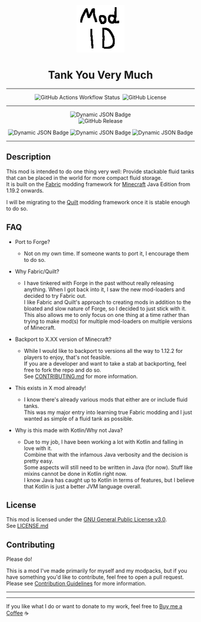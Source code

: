 <div align="center">

<style type="text/css">
.flex {
    display: flex;
    justify-content: center;
}
.row {
    flex-flow: row;
    flex-direction: row;
}
.space {
    width: 0.5em;
}
.mb-1 {
    margin-bottom: 1em;
}
</style>

<!-- Logo -->
<div class="logo">
    <img src="src/main/resources/assets/tankyouverymuch/icon.png" width="128">
</div>
<span class="title">
    <H1>Tank You Very Much</H1>
</span>
<hr/>

<div class="badges">

<div class="flex row mb-1">
    <!-- Build Status -->
    <img alt="GitHub Actions Workflow Status" src="https://img.shields.io/github/actions/workflow/status/Pugsworth/TankYouVeryMuch/build.yml?style=flat-square">
    <span class="space"></span>
    <!-- License -->
    <img alt="GitHub License" src="https://img.shields.io/github/license/Pugsworth/TankYouVeryMuch?style=flat-square&color=yellow">
</div>

<hr/>

<div>

<!-- todo: replace 494721 with your CurseForge project id -->

<div class="mb-1">
<div>
<!-- Mod Version -->
<img alt="Dynamic JSON Badge" src="https://img.shields.io/badge/dynamic/json?url=https%3A%2F%2Fraw.githubusercontent.com%2FPugsworth%2FTankYouVeryMuch%2Fmaster%2Fversions.meta&query=mod_version&style=for-the-badge&label=Version">
</div>

<div>
<!-- GitHub Release -->
<img alt="GitHub Release" src="https://img.shields.io/github/v/release/Pugsworth/TankYouVeryMuch?sort=semver&display_name=release&style=for-the-badge">
</div>
</div>

<div>
<!-- Minecraft Version -->
<img alt="Dynamic JSON Badge" src="https://img.shields.io/badge/dynamic/json?url=https%3A%2F%2Fraw.githubusercontent.com%2FPugsworth%2FTankYouVeryMuch%2Fmaster%2Fversions.meta&query=minecraft_version&style=flat-square&label=Minecraft">
<span class="space"></span>
<!-- Fabric Version -->
<img alt="Dynamic JSON Badge" src="https://img.shields.io/badge/dynamic/json?url=https%3A%2F%2Fraw.githubusercontent.com%2FPugsworth%2FTankYouVeryMuch%2Fmaster%2Fversions.meta&query=fabric_version&style=flat-square&label=%20Fabric">
<span class="space"></span>
<!-- Fabric Loader Version -->
<img alt="Dynamic JSON Badge" src="https://img.shields.io/badge/dynamic/json?url=https%3A%2F%2Fraw.githubusercontent.com%2FPugsworth%2FTankYouVeryMuch%2Fmaster%2Fversions.meta&query=loader_version&style=flat-square&label=Fabric%20Loader">

</div>
</div>
</div>
</div>

---

## Description

This mod is intended to do one thing very well: Provide stackable fluid tanks that can be placed in the world for more compact fluid storage.  
It is built on the [Fabric][fabric] modding framework for [Minecraft][minecraft] Java Edition from 1.19.2 onwards.

I will be migrating to the [Quilt](https://quiltmc.org/) modding framework once it is stable enough to do so.

## FAQ

- Port to Forge?
    - Not on my own time. If someone wants to port it, I encourage them to do so.


- Why Fabric/Quilt?
    - I have tinkered with Forge in the past without really releasing anything.
      When I got back into it, I saw the new mod-loaders and decided to try Fabric out.  
      I like Fabric and Quilt's approach to creating mods in addition to the bloated and slow nature of Forge, so I decided to just stick with it.  
      This also allows me to only focus on one thing at a time rather than trying to make mod(s) for multiple mod-loaders on multiple versions of Minecraft.


- Backport to X.XX version of Minecraft?
    - While I would like to backport to versions all the way to 1.12.2 for players to enjoy, that's not feasible.  
      If you are a developer and want to take a stab at backporting, feel free to fork the repo and do so.  
      See [CONTRIBUTING.md][contributing] for more information.


- This exists in X mod already!
    - I know there's already various mods that either are or include fluid tanks.  
      This was my major entry into learning true Fabric modding and I just wanted as simple of a fluid tank as possible.


- Why is this made with Kotlin/Why not Java?
    - Due to my job, I have been working a lot with Kotlin and falling in love with it.  
      Combine that with the infamous Java verbosity and the decision is pretty easy.  
      Some aspects will still need to be written in Java (for now). Stuff like mixins cannot be done in Kotlin right now.  
      I know Java has caught up to Kotlin in terms of features, but I believe that Kotlin is just a better JVM language overall.


## License

This mod is licensed under the [GNU General Public License v3.0](https://choosealicense.com/licenses/gpl-3.0/).  
See [LICENSE.md](LICENSE.md)

[contributing]: .github/CONTRIBUTING.md
[curseforge]: https://curseforge.com/minecraft/mc-mods/modid
[curseforge:files]: https://curseforge.com/minecraft/mc-mods/modid/files
[fabric]: https://fabricmc.net/
[licence]: https://creativecommons.org/publicdomain/zero/1.0
[minecraft]: https://minecraft.net/
[releases]: https://github.com/axieum/fabric-example-mod/releases
[security]: .github/SECURITY.md


## Contributing

Please do!  

This is a mod I've made primarily for myself and my modpacks, but if you have something you'd like to contribute, feel free to open a pull request.  
Please see [Contribution Guidelines](CONTRIBUTING.md) for more information.

---

---

If you like what I do or want to donate to my work, feel free to [Buy me a Coffee](https://www.buymeacoffee.com/pugsworth) ☕